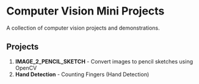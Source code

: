 ﻿# Computer Vision Mini Projects

A collection of computer vision projects and demonstrations.

## Projects

1. **IMAGE_2_PENCIL_SKETCH** - Convert images to pencil sketches using OpenCV
2. **Hand Detection** - Counting Fingers (Hand Detection)

